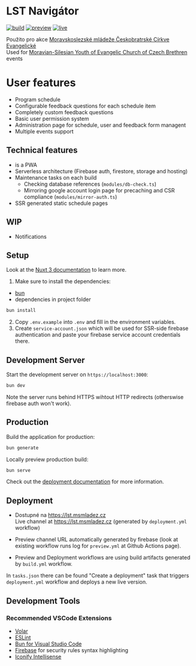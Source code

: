 # LST Navigátor
[![build](https://github.com/OSDVF/lst-navigator/actions/workflows/build.yml/badge.svg)](https://github.com/OSDVF/lst-navigator/actions/workflows/build.yml)
[![preview](https://github.com/OSDVF/lst-navigator/actions/workflows/preview.yml/badge.svg)](https://github.com/OSDVF/lst-navigator/actions/workflows/preview.yml)
[![live](https://github.com/OSDVF/lst-navigator/actions/workflows/deployment.yml/badge.svg)](https://github.com/OSDVF/lst-navigator/actions/workflows/deployment.yml)

Použito pro akce [Moravskoslezské mládeže Českobratrské Církve Evangelické](https://msmladez.cz/)  
Used for [Moravian-Silesian Youth of Evangelic Church of Czech Brethren](https://msmladez.cz/) events  

# User features
- Program schedule
- Configurable feedback questions for each schedule item
- Completely custom feedback questions
- Basic user permission system
- Administration page for schedule, user and feedback form managent
- Multiple events support

## Technical features
- is a PWA
- Serverless architecture (Firebase auth, firestore, storage and hosting)
- Maintenance tasks on each build
    - Checking database references (`modules/db-check.ts`)
    - Mirroring google account login page for precaching and CSR compliance (`modules/mirror-auth.ts`)
- SSR generated static schedule pages

## WIP
- Notifications

## Setup
Look at the [Nuxt 3 documentation](https://nuxt.com/docs/getting-started/introduction) to learn more.

1. Make sure to install the dependencies:
- [bun](https://bun.sh/)
- dependencies in project folder
```bash
bun install
```

2. Copy `.env.example` into `.env` and fill in the environment variables.
3. Create `service-account.json` which will be used for SSR-side firebase authentication and paste your firebase service account credentials there.

## Development Server

Start the development server on `https://localhost:3000`:

```bash
bun dev
```

Note the server runs behind HTTPS wihtout HTTP redirects (otherswise firebase auth won't work).

## Production

Build the application for production:

```bash
bun generate
```

Locally preview production build:

```bash
bun serve
```

Check out the [deployment documentation](https://nuxt.com/docs/getting-started/deployment) for more information.

## Deployment
- Dostupné na https://lst.msmladez.cz  
  Live channel at https://lst.msmladez.cz (generated by `deployment.yml` workflow)  

- Preview channel URL automatically generated by firebase (look at existing workflow runs log for `preview.yml` at Github Actions page).
- Preview and Deployment workflows are using build artifacts generated by `build.yml` workflow.

In `tasks.json` there can be found "Create a deployment" task that triggers `deployment.yml` workflow and deploys a new live version.

## Development Tools
### Recommended VSCode Extensions
- [Volar](https://marketplace.visualstudio.com/items?itemName=johnsoncodehk.volar)
- [ESLint](https://marketplace.visualstudio.com/items?itemName=dbaeumer.vscode-eslint)
- [Bun for Visual Studio Code](https://marketplace.visualstudio.com/items?itemName=oven.bun-vscode)
- [Firebase](https://marketplace.visualstudio.com/items?itemName=toba.vsfire) for security rules syntax highlighting
- [Iconify Intellisense](https://marketplace.visualstudio.com/items?itemName=antfu.iconify)